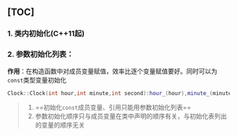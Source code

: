 [TOC]
---

### 1. 类内初始化(C++11起)

### 2. 参数初始化列表：
**作用**：在构造函数中对成员变量赋值，效率比逐个变量赋值要好。同时可以为`const`类型变量初始化
```cpp
Clock::Clock(int hour,int minute,int second):hour_(hour),minute_(minute), second_(second){};
```
> 1. ==初始化`const`成员变量、引用只能用参数初始化列表==
> 2. 参数初始化顺序只与成员变量在类中声明的顺序有关，与初始化表列出的变量的顺序无关